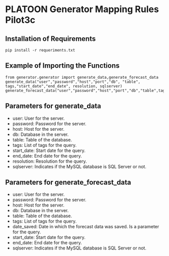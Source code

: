 # PLATOON Generator Mapping Rules Pilot3c

## Installation of Requirements 
```
pip install -r requeriments.txt
```

## Example of Importing the Functions
```
from generator.generator import generate_data,generate_forecast_data
generate_data("user","password","host","port","db", "table", tags,"start_date","end_date", resolution, sqlserver)
generate_forecast_data("user","password","host","port","db","table",tags,"date_saved","start_date","end_date",sqlserver)
```

## Parameters for generate_data 
- user: User for the server.
- password: Password for the server.
- host: Host for the server.
- db: Database in the server.
- table: Table of the database.
- tags: List of tags for the query.
- start_date: Start date for the query.
- end_date: End date for the query.
- resolution: Resolution for the query.
- sqlserver: Indicates if the MySQL database is SQL Server or not.

## Parameters for generate_forecast_data
- user: User for the server.
- password: Password for the server.
- host: Host for the server.
- db: Database in the server.
- table: Table of the database.
- tags: List of tags for the query.
- date_saved: Date in which the forecast data was saved. Is a parameter for the query.
- start_date: Start date for the query.
- end_date: End date for the query.
- sqlserver: Indicates if the MySQL database is SQL Server or not.